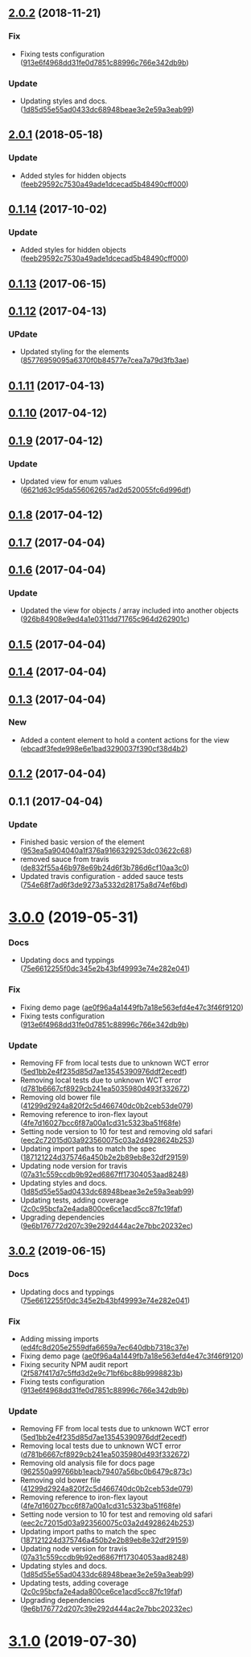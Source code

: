 <a name="2.0.2"></a>
## [2.0.2](https://github.com/advanced-rest-client/json-table/compare/2.0.0-preview...2.0.2) (2018-11-21)


### Fix

* Fixing tests configuration ([913e6f4968dd31fe0d7851c88996c766e342db9b](https://github.com/advanced-rest-client/json-table/commit/913e6f4968dd31fe0d7851c88996c766e342db9b))

### Update

* Updating styles and docs. ([1d85d55e55ad0433dc68948beae3e2e59a3eab99](https://github.com/advanced-rest-client/json-table/commit/1d85d55e55ad0433dc68948beae3e2e59a3eab99))



<a name="2.0.1"></a>
## [2.0.1](https://github.com/advanced-rest-client/json-table/compare/0.1.12...2.0.1) (2018-05-18)


### Update

* Added styles for hidden objects ([feeb29592c7530a49ade1dcecad5b48490cff000](https://github.com/advanced-rest-client/json-table/commit/feeb29592c7530a49ade1dcecad5b48490cff000))



<a name="0.1.14"></a>
## [0.1.14](https://github.com/advanced-rest-client/json-table/compare/0.1.12...0.1.14) (2017-10-02)


### Update

* Added styles for hidden objects ([feeb29592c7530a49ade1dcecad5b48490cff000](https://github.com/advanced-rest-client/json-table/commit/feeb29592c7530a49ade1dcecad5b48490cff000))



<a name="0.1.13"></a>
## [0.1.13](https://github.com/advanced-rest-client/json-table/compare/0.1.12...v0.1.13) (2017-06-15)




<a name="0.1.12"></a>
## [0.1.12](https://github.com/advanced-rest-client/json-table/compare/0.1.10...v0.1.12) (2017-04-13)


### UPdate

* Updated styling for the elements ([85776959095a6370f0b84577e7cea7a79d3fb3ae](https://github.com/advanced-rest-client/json-table/commit/85776959095a6370f0b84577e7cea7a79d3fb3ae))



<a name="0.1.11"></a>
## [0.1.11](https://github.com/advanced-rest-client/json-table/compare/0.1.10...v0.1.11) (2017-04-13)




<a name="0.1.10"></a>
## [0.1.10](https://github.com/advanced-rest-client/json-table/compare/0.1.9...v0.1.10) (2017-04-12)




<a name="0.1.9"></a>
## [0.1.9](https://github.com/advanced-rest-client/json-table/compare/0.1.7...v0.1.9) (2017-04-12)


### Update

* Updated view for enum values ([6621d63c95da556062657ad2d520055fc6d996df](https://github.com/advanced-rest-client/json-table/commit/6621d63c95da556062657ad2d520055fc6d996df))



<a name="0.1.8"></a>
## [0.1.8](https://github.com/advanced-rest-client/json-table/compare/0.1.7...v0.1.8) (2017-04-12)




<a name="0.1.7"></a>
## [0.1.7](https://github.com/advanced-rest-client/json-table/compare/0.1.6...v0.1.7) (2017-04-04)




<a name="0.1.6"></a>
## [0.1.6](https://github.com/advanced-rest-client/json-table/compare/0.1.4...v0.1.6) (2017-04-04)


### Update

* Updated the view for objects / array included into another objects ([926b84908e9ed4a1e0311dd71765c964d262901c](https://github.com/advanced-rest-client/json-table/commit/926b84908e9ed4a1e0311dd71765c964d262901c))



<a name="0.1.5"></a>
## [0.1.5](https://github.com/advanced-rest-client/json-table/compare/0.1.4...v0.1.5) (2017-04-04)




<a name="0.1.4"></a>
## [0.1.4](https://github.com/advanced-rest-client/json-table/compare/0.1.3...v0.1.4) (2017-04-04)




<a name="0.1.3"></a>
## [0.1.3](https://github.com/advanced-rest-client/json-table/compare/0.1.1...v0.1.3) (2017-04-04)


### New

* Added a content element to hold a content actions for the view ([ebcadf3fede998e6e1bad3290037f390cf38d4b2](https://github.com/advanced-rest-client/json-table/commit/ebcadf3fede998e6e1bad3290037f390cf38d4b2))



<a name="0.1.2"></a>
## [0.1.2](https://github.com/advanced-rest-client/json-table/compare/0.1.1...v0.1.2) (2017-04-04)




<a name="0.1.1"></a>
## 0.1.1 (2017-04-04)


### Update

* Finished basic version of the element ([953ea5a904040a1f376a9166329253dc03622c68](https://github.com/advanced-rest-client/json-table/commit/953ea5a904040a1f376a9166329253dc03622c68))
* removed sauce from travis ([de832f55a46b978e69b24d6f3b786d6cf10aa3c0](https://github.com/advanced-rest-client/json-table/commit/de832f55a46b978e69b24d6f3b786d6cf10aa3c0))
* Updated travis configuration - added sauce tests ([754e68f7ad6f3de9273a5332d28175a8d74ef6bd](https://github.com/advanced-rest-client/json-table/commit/754e68f7ad6f3de9273a5332d28175a8d74ef6bd))



# [3.0.0](https://github.com/advanced-rest-client/json-table/compare/2.0.0-preview...3.0.0) (2019-05-31)


### Docs

* Updating docs and typpings ([75e6612255f0dc345e2b43bf49993e74e282e041](https://github.com/advanced-rest-client/json-table/commit/75e6612255f0dc345e2b43bf49993e74e282e041))

### Fix

* Fixing demo page ([ae0f96a4a1449fb7a18e563efd4e47c3f46f9120](https://github.com/advanced-rest-client/json-table/commit/ae0f96a4a1449fb7a18e563efd4e47c3f46f9120))
* Fixing tests configuration ([913e6f4968dd31fe0d7851c88996c766e342db9b](https://github.com/advanced-rest-client/json-table/commit/913e6f4968dd31fe0d7851c88996c766e342db9b))

### Update

* Removing FF from local tests due to unknown WCT error ([5ed1bb2e4f235d85d7ae13545390976ddf2ecedf](https://github.com/advanced-rest-client/json-table/commit/5ed1bb2e4f235d85d7ae13545390976ddf2ecedf))
* Removing local tests due to unknown WCT error ([d781b6667cf8929cb241ea5035980d493f332672](https://github.com/advanced-rest-client/json-table/commit/d781b6667cf8929cb241ea5035980d493f332672))
* Removing old bower file ([41299d2924a820f2c5d466740dc0b2ceb53de079](https://github.com/advanced-rest-client/json-table/commit/41299d2924a820f2c5d466740dc0b2ceb53de079))
* Removing reference to iron-flex layout ([4fe7d16027bcc6f87a00a1cd31c5323ba51f68fe](https://github.com/advanced-rest-client/json-table/commit/4fe7d16027bcc6f87a00a1cd31c5323ba51f68fe))
* Setting node version to 10 for test and removing old safari ([eec2c72015d03a923560075c03a2d4928624b253](https://github.com/advanced-rest-client/json-table/commit/eec2c72015d03a923560075c03a2d4928624b253))
* Updating import paths to match the spec ([187121224d375746a450b2e2b89eb8e32df29159](https://github.com/advanced-rest-client/json-table/commit/187121224d375746a450b2e2b89eb8e32df29159))
* Updating node version for travis ([07a31c559ccdb9b92ed6867ff17304053aad8248](https://github.com/advanced-rest-client/json-table/commit/07a31c559ccdb9b92ed6867ff17304053aad8248))
* Updating styles and docs. ([1d85d55e55ad0433dc68948beae3e2e59a3eab99](https://github.com/advanced-rest-client/json-table/commit/1d85d55e55ad0433dc68948beae3e2e59a3eab99))
* Updating tests, adding coverage ([2c0c95bcfa2e4ada800ce6ce1acd5cc87fc19faf](https://github.com/advanced-rest-client/json-table/commit/2c0c95bcfa2e4ada800ce6ce1acd5cc87fc19faf))
* Upgrading dependencies ([9e6b176772d207c39e292d444ac2e7bbc20232ec](https://github.com/advanced-rest-client/json-table/commit/9e6b176772d207c39e292d444ac2e7bbc20232ec))



## [3.0.2](https://github.com/advanced-rest-client/json-table/compare/2.0.0-preview...3.0.2) (2019-06-15)


### Docs

* Updating docs and typpings ([75e6612255f0dc345e2b43bf49993e74e282e041](https://github.com/advanced-rest-client/json-table/commit/75e6612255f0dc345e2b43bf49993e74e282e041))

### Fix

* Adding missing imports ([ed4fc8d205e2559dfa6659a7ec640dbb7318c37e](https://github.com/advanced-rest-client/json-table/commit/ed4fc8d205e2559dfa6659a7ec640dbb7318c37e))
* Fixing demo page ([ae0f96a4a1449fb7a18e563efd4e47c3f46f9120](https://github.com/advanced-rest-client/json-table/commit/ae0f96a4a1449fb7a18e563efd4e47c3f46f9120))
* Fixing security NPM audit report ([2f587f417d7c5ffd3d2e9c71bf6bc88b9998823b](https://github.com/advanced-rest-client/json-table/commit/2f587f417d7c5ffd3d2e9c71bf6bc88b9998823b))
* Fixing tests configuration ([913e6f4968dd31fe0d7851c88996c766e342db9b](https://github.com/advanced-rest-client/json-table/commit/913e6f4968dd31fe0d7851c88996c766e342db9b))

### Update

* Removing FF from local tests due to unknown WCT error ([5ed1bb2e4f235d85d7ae13545390976ddf2ecedf](https://github.com/advanced-rest-client/json-table/commit/5ed1bb2e4f235d85d7ae13545390976ddf2ecedf))
* Removing local tests due to unknown WCT error ([d781b6667cf8929cb241ea5035980d493f332672](https://github.com/advanced-rest-client/json-table/commit/d781b6667cf8929cb241ea5035980d493f332672))
* Removing old analysis file for docs page ([962550a99766bb1eacb79407a56bc0b6479c873c](https://github.com/advanced-rest-client/json-table/commit/962550a99766bb1eacb79407a56bc0b6479c873c))
* Removing old bower file ([41299d2924a820f2c5d466740dc0b2ceb53de079](https://github.com/advanced-rest-client/json-table/commit/41299d2924a820f2c5d466740dc0b2ceb53de079))
* Removing reference to iron-flex layout ([4fe7d16027bcc6f87a00a1cd31c5323ba51f68fe](https://github.com/advanced-rest-client/json-table/commit/4fe7d16027bcc6f87a00a1cd31c5323ba51f68fe))
* Setting node version to 10 for test and removing old safari ([eec2c72015d03a923560075c03a2d4928624b253](https://github.com/advanced-rest-client/json-table/commit/eec2c72015d03a923560075c03a2d4928624b253))
* Updating import paths to match the spec ([187121224d375746a450b2e2b89eb8e32df29159](https://github.com/advanced-rest-client/json-table/commit/187121224d375746a450b2e2b89eb8e32df29159))
* Updating node version for travis ([07a31c559ccdb9b92ed6867ff17304053aad8248](https://github.com/advanced-rest-client/json-table/commit/07a31c559ccdb9b92ed6867ff17304053aad8248))
* Updating styles and docs. ([1d85d55e55ad0433dc68948beae3e2e59a3eab99](https://github.com/advanced-rest-client/json-table/commit/1d85d55e55ad0433dc68948beae3e2e59a3eab99))
* Updating tests, adding coverage ([2c0c95bcfa2e4ada800ce6ce1acd5cc87fc19faf](https://github.com/advanced-rest-client/json-table/commit/2c0c95bcfa2e4ada800ce6ce1acd5cc87fc19faf))
* Upgrading dependencies ([9e6b176772d207c39e292d444ac2e7bbc20232ec](https://github.com/advanced-rest-client/json-table/commit/9e6b176772d207c39e292d444ac2e7bbc20232ec))



# [3.1.0](https://github.com/advanced-rest-client/json-table/compare/2.0.0-preview...3.1.0) (2019-07-30)



